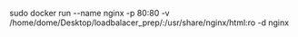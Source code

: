 sudo docker run --name nginx -p 80:80 -v /home/dome/Desktop/loadbalacer_prep/:/usr/share/nginx/html:ro -d nginx
